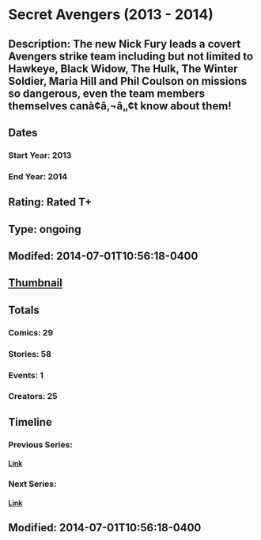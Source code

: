 # Secret Avengers (2013 - 2014)
## Description: The new Nick Fury leads a covert Avengers strike team including but not limited to Hawkeye, Black Widow, The Hulk, The Winter Soldier, Maria Hill and Phil Coulson on missions so dangerous, even the team members themselves canà¢â‚¬â„¢t know about them!
## Dates
### Start Year: 2013
### End Year: 2014
## Rating: Rated T+
## Type: ongoing
## Modifed: 2014-07-01T10:56:18-0400
## [Thumbnail](http://i.annihil.us/u/prod/marvel/i/mg/b/30/50ff0ab123d0d.jpg)
## Totals
### Comics: 29
### Stories: 58
### Events: 1
### Creators: 25
## Timeline
### Previous Series: 
#### [Link]()
### Next Series: 
#### [Link]()
## Modified: 2014-07-01T10:56:18-0400